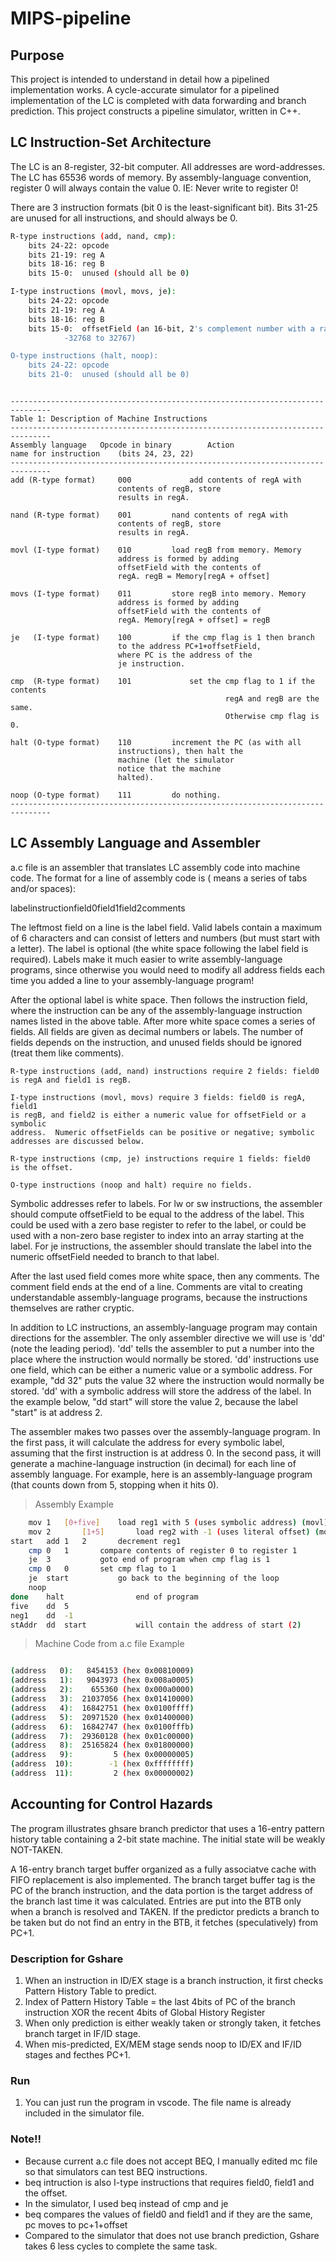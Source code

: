 # MIPS-pipeline

## Purpose

This project is intended to understand in detail how a pipelined
implementation works. A cycle-accurate simulator for a pipelined implementation of the LC is completed with data forwarding and branch prediction. This project constructs a pipeline simulator,
written in C++.

## LC Instruction-Set Architecture

The LC is an 8-register, 32-bit computer.  All addresses are word-addresses.
The LC has 65536 words of memory. By assembly-language convention, register 0 will always
contain the value 0. IE: Never write to register 0!

There are 3 instruction formats (bit 0 is the least-significant bit).  Bits
31-25 are unused for all instructions, and should always be 0.

```sh
R-type instructions (add, nand, cmp):
    bits 24-22: opcode
    bits 21-19: reg A
    bits 18-16: reg B
    bits 15-0:  unused (should all be 0)

I-type instructions (movl, movs, je):
    bits 24-22: opcode
    bits 21-19: reg A
    bits 18-16: reg B
    bits 15-0:  offsetField (an 16-bit, 2's complement number with a range of
		    -32768 to 32767)

O-type instructions (halt, noop):
    bits 24-22: opcode
    bits 21-0:  unused (should all be 0)
```

```

-------------------------------------------------------------------------------
Table 1: Description of Machine Instructions
-------------------------------------------------------------------------------
Assembly language 	Opcode in binary		Action
name for instruction	(bits 24, 23, 22)
-------------------------------------------------------------------------------
add (R-type format)	    000 			add contents of regA with
						contents of regB, store
						results in regA.

nand (R-type format)	001			nand contents of regA with
						contents of regB, store
						results in regA.

movl (I-type format)	010			load regB from memory. Memory
						address is formed by adding
						offsetField with the contents of
						regA. regB = Memory[regA + offset]

movs (I-type format)	011			store regB into memory. Memory
						address is formed by adding
						offsetField with the contents of
						regA. Memory[regA + offset] = regB

je   (I-type format)	100			if the cmp flag is 1 then branch
						to the address PC+1+offsetField,
						where PC is the address of the
						je instruction.

cmp  (R-type format)	101 			set the cmp flag to 1 if the contents
                                                regA and regB are the same.
                                                Otherwise cmp flag is 0.

halt (O-type format)	110			increment the PC (as with all
						instructions), then halt the
						machine (let the simulator
						notice that the machine
						halted).

noop (O-type format)	111			do nothing.
-------------------------------------------------------------------------------
```

## LC Assembly Language and Assembler

a.c file is an assembler that translates LC assembly code into machine code.
The format for a line of assembly code is (<white> means a series of tabs and/or spaces):

label<white>instruction<white>field0<white>field1<white>field2<white>comments

The leftmost field on a line is the label field.  Valid labels contain a
maximum of 6 characters and can consist of letters and numbers (but must start
with a letter). The label is optional (the white space following the label
field is required).  Labels make it much easier to write assembly-language
programs, since otherwise you would need to modify all address fields each time
you added a line to your assembly-language program!

After the optional label is white space.  Then follows the instruction field,
where the instruction can be any of the assembly-language instruction names
listed in the above table.  After more white space comes a series of fields.
All fields are given as decimal numbers or labels.  The number of fields
depends on the instruction, and unused fields should be ignored (treat them
like comments).

    R-type instructions (add, nand) instructions require 2 fields: field0
    is regA and field1 is regB.

    I-type instructions (movl, movs) require 3 fields: field0 is regA, field1
    is regB, and field2 is either a numeric value for offsetField or a symbolic
    address.  Numeric offsetFields can be positive or negative; symbolic
    addresses are discussed below.

    R-type instructions (cmp, je) instructions require 1 fields: field0
    is the offset.

    O-type instructions (noop and halt) require no fields.

Symbolic addresses refer to labels.  For lw or sw instructions, the assembler
should compute offsetField to be equal to the address of the label.  This could
be used with a zero base register to refer to the label, or could be used with
a non-zero base register to index into an array starting at the label.  For je
instructions, the assembler should translate the label into the numeric
offsetField needed to branch to that label.

After the last used field comes more white space, then any comments.  The
comment field ends at the end of a line.  Comments are vital to creating
understandable assembly-language programs, because the instructions themselves
are rather cryptic.

In addition to LC instructions, an assembly-language program may contain
directions for the assembler. The only assembler directive we will use is 'dd'
(note the leading period). 'dd' tells the assembler to put a number into the
place where the instruction would normally be stored. 'dd' instructions use
one field, which can be either a numeric value or a symbolic address.  For
example, "dd 32" puts the value 32 where the instruction would normally be
stored.  'dd' with a symbolic address will store the address of the label.
In the example below, "dd start" will store the value 2, because the label
"start" is at address 2.

The assembler makes two passes over the assembly-language program. In the
first pass, it will calculate the address for every symbolic label, assuming
that the first instruction is at address 0.  In the second pass, it will
generate a machine-language instruction (in decimal) for each line of assembly
language.  For example, here is an assembly-language program (that counts down
from 5, stopping when it hits 0).

> Assembly Example

```sh
	mov	1	[0+five]	load reg1 with 5 (uses symbolic address) (movl)
	mov	2       [1+5]		load reg2 with -1 (uses literal offset) (movl)
start	add	1	2		decrement reg1
	cmp	0	1		compare contents of register 0 to register 1
	je	3	 		goto end of program when cmp flag is 1
	cmp	0	0		set cmp flag to 1
	je	start			go back to the beginning of the loop
	noop
done	halt				end of program
five	dd	5
neg1	dd	-1
stAddr	dd	start			will contain the address of start (2)
```

> Machine Code from a.c file Example

```sh

(address   0):   8454153 (hex 0x00810009)
(address   1):   9043973 (hex 0x008a0005)
(address   2):    655360 (hex 0x000a0000)
(address   3):  21037056 (hex 0x01410000)
(address   4):  16842751 (hex 0x0100ffff)
(address   5):  20971520 (hex 0x01400000)
(address   6):  16842747 (hex 0x0100fffb)
(address   7):  29360128 (hex 0x01c00000)
(address   8):  25165824 (hex 0x01800000)
(address   9):         5 (hex 0x00000005)
(address  10):        -1 (hex 0xffffffff)
(address  11):         2 (hex 0x00000002)
```


## Accounting for Control Hazards

The program illustrates ghsare branch predictor that uses a 16-entry pattern history table containing a 2-bit state machine.
The initial state will be weakly NOT-TAKEN.

A 16-entry branch target buffer organized as a fully associatve cache with FIFO replacement is also implemented.
The branch target buffer tag is the PC of the branch instruction, and the data portion is the target address of the branch last time it was calculated. Entries are put into the BTB only when a branch is resolved and TAKEN. 
If the predictor predicts a branch to be taken but do not find an entry in the BTB, it fetches (speculatively) from PC+1.

### Description for Gshare
1. When an instruction in ID/EX stage is a branch instruction, it first checks Pattern History Table to predict.
2. Index of Pattern History Table = the last 4bits of PC of the branch instruction XOR the recent 4bits of Global History Register
3. When only prediction is either weakly taken or strongly taken, it fetches branch target in IF/ID stage.
4. When mis-predicted, EX/MEM stage sends noop to ID/EX and IF/ID stages and fecthes PC+1.

### Run
1. You can just run the program in vscode. The file name is already included in the simulator file.

### Note!!
- Because current a.c file does not accept BEQ, I manually edited mc file so that simulators can test BEQ instructions.
- beq intruction is also I-type instructions that requires field0, field1 and the offset.
- In the simulator, I used beq instead of cmp and je
- beq compares the values of field0 and field1 and if they are the same, pc moves to pc+1+offset
- Compared to the simulator that does not use branch prediction, Gshare takes 6 less cycles to complete the same task.



